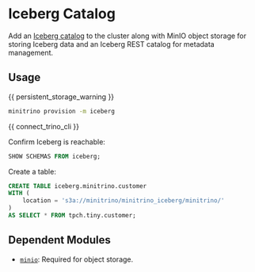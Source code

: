 # Iceberg Catalog

Add an [Iceberg catalog](https://trino.io/docs/current/connector/iceberg.html)
to the cluster along with MinIO object storage for storing Iceberg data and an
Iceberg REST catalog for metadata management.

## Usage

{{ persistent_storage_warning }}

```sh
minitrino provision -m iceberg
```

{{ connect_trino_cli }}

Confirm Iceberg is reachable:

```sql
SHOW SCHEMAS FROM iceberg;
```

Create a table:

```sql
CREATE TABLE iceberg.minitrino.customer
WITH (
    location = 's3a://minitrino/minitrino_iceberg/minitrino/'
)
AS SELECT * FROM tpch.tiny.customer;
```

## Dependent Modules

- [`minio`](../admin/minio.md#minio): Required for object storage.
